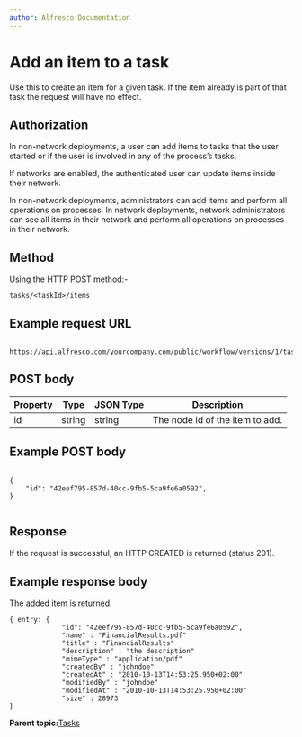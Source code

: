```yaml
---
author: Alfresco Documentation
---
```


# Add an item to a task

Use this to create an item for a given task. If the item already is part of that task the request will have no effect.

## Authorization

In non-network deployments, a user can add items to tasks that the user started or if the user is involved in any of the process’s tasks.

If networks are enabled, the authenticated user can update items inside their network.

In non-network deployments, administrators can add items and perform all operations on processes. In network deployments, network administrators can see all items in their network and perform all operations on processes in their network.

## Method

Using the HTTP POST method:-

```
tasks/<taskId>/items
```

## Example request URL

```

https://api.alfresco.com/yourcompany.com/public/workflow/versions/1/tasks/153/items
```

## POST body

|Property|Type|JSON Type|Description|
|--------|----|---------|-----------|
|id|string|string|The node id of the item to add.|

## Example POST body

```

{
    "id": "42eef795-857d-40cc-9fb5-5ca9fe6a0592",
}


```

## Response

If the request is successful, an HTTP CREATED is returned \(status 201\).

## Example response body

The added item is returned.

```
{ entry: {
             "id": "42eef795-857d-40cc-9fb5-5ca9fe6a0592",
             "name" : "FinancialResults.pdf"
             "title" : "FinancialResults"
             "description" : "the description"
             "mimeType" : "application/pdf"
             "createdBy" : "johndoe"
             "createdAt" : "2010-10-13T14:53:25.950+02:00"
             "modifiedBy" : "johndoe"
             "modifiedAt" : "2010-10-13T14:53:25.950+02:00"
             "size" : 28973
}
```

**Parent topic:**[Tasks](../../../pra/1/concepts/act-tasks.md)

